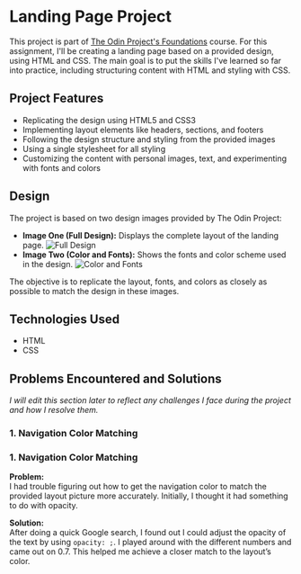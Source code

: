 # Landing Page Project

This project is part of [The Odin Project's Foundations](https://www.theodinproject.com/lessons/foundations-landing-page) course. For this assignment, I'll be creating a landing page based on a provided design, using HTML and CSS. The main goal is to put the skills I've learned so far into practice, including structuring content with HTML and styling with CSS.

## Project Features

- Replicating the design using HTML5 and CSS3
- Implementing layout elements like headers, sections, and footers
- Following the design structure and styling from the provided images
- Using a single stylesheet for all styling
- Customizing the content with personal images, text, and experimenting with fonts and colors

## Design

The project is based on two design images provided by The Odin Project:
- **Image One (Full Design):** Displays the complete layout of the landing page.
![Full Design](https://cdn.statically.io/gh/TheOdinProject/curriculum/81a5d553f4073e593d23a6ab00d50eef8620796d/foundations/html_css/project/imgs/01.png)
- **Image Two (Color and Fonts):** Shows the fonts and color scheme used in the design.
![Color and Fonts](https://cdn.statically.io/gh/TheOdinProject/curriculum/a38403e7d81cc8305af16ac48985cfbde87834d6/foundations/html_css/flexbox/project-landing-page/imgs/02.png)

The objective is to replicate the layout, fonts, and colors as closely as possible to match the design in these images.

## Technologies Used

- HTML
- CSS

## Problems Encountered and Solutions

*I will edit this section later to reflect any challenges I face during the project and how I resolve them.*

### 1. Navigation Color Matching

### 1. Navigation Color Matching

**Problem:**  
I had trouble figuring out how to get the navigation color to match the provided layout picture more accurately. Initially, I thought it had something to do with opacity.

**Solution:**  
After doing a quick Google search, I found out I could adjust the opacity of the text by using `opacity: ;`. I played around with the different numbers and came out on 0.7. This helped me achieve a closer match to the layout’s color.

